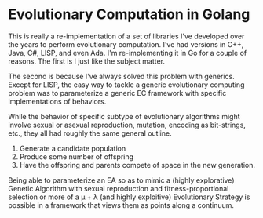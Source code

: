 # Evolutionary Computation in Golang
This is really a re-implementation of a set of libraries I've developed
over the years to perform evolutionary computation.  I've had versions
in C++, Java, C#, LISP, and even Ada.  I'm re-implementing it in Go for a couple
of reasons.  The first is I just like the subject matter.  

The second is because I've always solved this problem with generics.
Except for LISP, the easy way to tackle a generic evolutionary computing
problem was to parameterize a generic EC framework with specific 
implementations of behaviors.  

While the behavior of specific subtype of evolutionary algorithms might
involve sexual or asexual reproduction, mutation, encoding as bit-strings,
etc., they all had roughly the same general outline.  

1. Generate a candidate population
2. Produce some number of offspring
3. Have the offspring and parents compete of space in the new generation.

Being able to parameterize an EA so as to mimic a (highly explorative)
Genetic Algorithm with sexual reproduction and fitness-proportional 
selection or more of a <span>&mu; + &lambda;</span> (and highly exploitive) Evolutionary
Strategy is possible in a framework that views them as points along a 
continuum.
